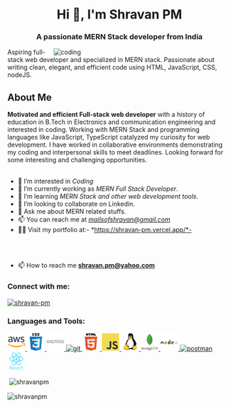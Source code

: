


<h1 align="center">Hi 👋, I'm Shravan PM</h1>
<h3 align="center">A passionate MERN Stack developer from India</h3>

<img align = "right" alt = "coding" width = "400" src = "https://cdn.dribbble.com/users/926537/screenshots/4502924/media/18181eb39eec9784db256e246954adba.gif">
<p align="left">  Aspiring full-stack web developer and specialized in MERN stack. Passionate about writing clean, elegant, and efficient code using HTML, JavaScript, CSS, nodeJS. </p>

## About Me

<b>Motivated and efficient Full-stack web developer</b> with a history of education in B.Tech in Electronics and communication engineering and interested in coding. Working with MERN Stack and programming languages like JavaScript, TypeScript catalyzed my curiosity for web development. I have worked in collaborative environments demonstrating my coding and interpersonal skills to meet deadlines. Looking forward for some interesting and challenging opportunities.
<br/>
<br/>

- 👀 I’m interested in *Coding*
- :telescope: I’m currently working as *MERN Full Stack Developer*.
- :seedling: I’m learning *MERN Stack and other web development tools*.
- :dancers: I’m looking to collaborate on Linkedin.
- :speech_balloon: Ask me about MERN related stuffs.
- 📫 You can reach me at *mailsofshravan@gmail.com*
- 👨‍💻 Visit my portfolio at:- *https://shravan-pm.vercel.app/*- 
<!-- - 🤔: I’m looking for help with developing AI skills.. -->
<br/> <br/>

- 📫 How to reach me **shravan.pm@yahoo.com**

<h3 align="left">Connect with me:</h3>
<p align="left">
<a href="https://linkedin.com/in/shravan-pm" target="blank"><img align="center" src="https://raw.githubusercontent.com/rahuldkjain/github-profile-readme-generator/master/src/images/icons/Social/linked-in-alt.svg" alt="shravan-pm" height="30" width="40" /></a>
</p>

<h3 align="left">Languages and Tools:</h3>
<p align="left"> <a href="https://aws.amazon.com" target="_blank" rel="noreferrer"> <img src="https://raw.githubusercontent.com/devicons/devicon/master/icons/amazonwebservices/amazonwebservices-original-wordmark.svg" alt="aws" width="40" height="40"/> </a> <a href="https://www.w3schools.com/css/" target="_blank" rel="noreferrer"> <img src="https://raw.githubusercontent.com/devicons/devicon/master/icons/css3/css3-original-wordmark.svg" alt="css3" width="40" height="40"/> </a> <a href="https://expressjs.com" target="_blank" rel="noreferrer"> <img src="https://raw.githubusercontent.com/devicons/devicon/master/icons/express/express-original-wordmark.svg" alt="express" width="40" height="40"/> </a> <a href="https://git-scm.com/" target="_blank" rel="noreferrer"> <img src="https://www.vectorlogo.zone/logos/git-scm/git-scm-icon.svg" alt="git" width="40" height="40"/> </a> <a href="https://www.w3.org/html/" target="_blank" rel="noreferrer"> <img src="https://raw.githubusercontent.com/devicons/devicon/master/icons/html5/html5-original-wordmark.svg" alt="html5" width="40" height="40"/> </a> <a href="https://developer.mozilla.org/en-US/docs/Web/JavaScript" target="_blank" rel="noreferrer"> <img src="https://raw.githubusercontent.com/devicons/devicon/master/icons/javascript/javascript-original.svg" alt="javascript" width="40" height="40"/> </a> <a href="https://www.linux.org/" target="_blank" rel="noreferrer"> <img src="https://raw.githubusercontent.com/devicons/devicon/master/icons/linux/linux-original.svg" alt="linux" width="40" height="40"/> </a> <a href="https://www.mongodb.com/" target="_blank" rel="noreferrer"> <img src="https://raw.githubusercontent.com/devicons/devicon/master/icons/mongodb/mongodb-original-wordmark.svg" alt="mongodb" width="40" height="40"/> </a> <a href="https://nodejs.org" target="_blank" rel="noreferrer"> <img src="https://raw.githubusercontent.com/devicons/devicon/master/icons/nodejs/nodejs-original-wordmark.svg" alt="nodejs" width="40" height="40"/> </a> <a href="https://postman.com" target="_blank" rel="noreferrer"> <img src="https://www.vectorlogo.zone/logos/getpostman/getpostman-icon.svg" alt="postman" width="40" height="40"/> </a> <a href="https://reactjs.org/" target="_blank" rel="noreferrer"> <img src="https://raw.githubusercontent.com/devicons/devicon/master/icons/react/react-original-wordmark.svg" alt="react" width="40" height="40"/> </a> </p>

<p>&nbsp;<img align="center" src="https://github-readme-stats.vercel.app/api?username=shravanpm&show_icons=true&locale=en" alt="shravanpm" /></p>


<p><img align="center" src="https://github-readme-streak-stats.herokuapp.com/?user=shravanpm&" alt="shravanpm" /></p>

